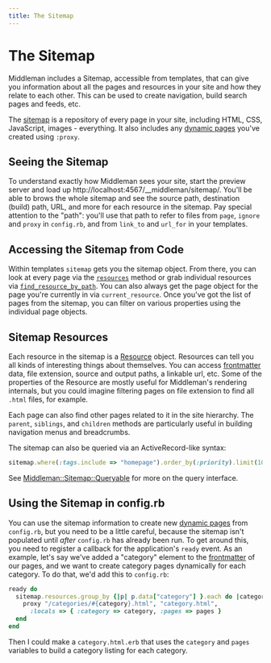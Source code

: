 ```yaml
---
title: The Sitemap
---
```


# The Sitemap

Middleman includes a Sitemap, accessible from templates, that can give you information about all the pages and resources in your site and how they relate to each other. This can be used to create navigation, build search pages and feeds, etc.

The [sitemap](http://rubydoc.info/gems/middleman-core/Middleman/Sitemap) is a repository of every page in your site, including HTML, CSS, JavaScript, images - everything. It also includes any [dynamic pages] you've created using `:proxy`. 

## Seeing the Sitemap

To understand exactly how Middleman sees your site, start the preview server and load up http://localhost:4567/__middleman/sitemap/. You'll be able to brows the whole sitemap and see the source path, destination (build) path, URL, and more for each resource in the sitemap. Pay special attention to the "path": you'll use that path to refer to files from `page`, `ignore` and `proxy` in `config.rb`, and from `link_to` and `url_for` in your templates.

## Accessing the Sitemap from Code

Within templates `sitemap` gets you the sitemap object. From there, you can look at every page via the [`resources`](http://rubydoc.info/gems/middleman-core/Middleman/Sitemap/Store#resources-instance_method) method or grab individual resources via [`find_resource_by_path`](http://rubydoc.info/gems/middleman-core/Middleman/Sitemap/Store#find_resource_by_path-instance_method). You can also always get the page object for the page you're currently in via `current_resource`. Once you've got the list of pages from the sitemap, you can filter on various properties using the individual page objects.

## Sitemap Resources

Each resource in the sitemap is a [Resource](http://rubydoc.info/gems/middleman-core/Middleman/Sitemap/Resource) object. Resources can tell you all kinds of interesting things about themselves. You can access [frontmatter] data, file extension, source and output paths, a linkable url, etc. Some of the properties of the Resource are mostly useful for Middleman's rendering internals, but you could imagine filtering pages on file extension to find all `.html` files, for example.

Each page can also find other pages related to it in the site hierarchy. The `parent`, `siblings`, and `children` methods are particularly useful in building navigation menus and breadcrumbs.

The sitemap can also be queried via an ActiveRecord-like syntax:

```ruby
sitemap.where(:tags.include => "homepage").order_by(:priority).limit(10)
```

See [Middleman::Sitemap::Queryable](http://rubydoc.info/gems/middleman-core/Middleman/Sitemap/Queryable) for more on the query interface.

## Using the Sitemap in config.rb

You can use the sitemap information to create new [dynamic pages] from `config.rb`, but you need to be a little careful, because the sitemap isn't populated until *after* `config.rb` has already been run. To get around this, you need to register a callback for the application's `ready` event. As an example, let's say we've added a "category" element to the [frontmatter] of our pages, and we want to create category pages dynamically for each category. To do that, we'd add this to `config.rb`:

``` ruby
ready do
  sitemap.resources.group_by {|p| p.data["category"] }.each do |category, pages|
    proxy "/categories/#{category}.html", "category.html", 
      :locals => { :category => category, :pages => pages }
  end
end
```

Then I could make a `category.html.erb` that uses the `category` and `pages` variables to build a category listing for each category.

[dynamic pages]: /dynamic-pages/
[frontmatter]: /frontmatter/
